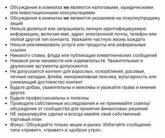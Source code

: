 - Обсуждения в комнатах **не** являются налоговыми, юридическими или инвестиционными консультациями
- Обсуждения в комнатах **не** являются указанием на покупку/продажу акций
- Нельзя делиться или запрашивать личную идентифицируемую информацию, включая имя, адрес электронной почты, телефон или любой другой тип контакта. Уважайте частную жизнь каждого
- Нельзя рекламировать услуги или продукты или реферальные ссылки
- Никакого спама, флуда или публикации клеветнических сообщений
- Никакой речи ненависти или издевательств. Уважительные и дружеские аргументы допускаются
- Не допускается контент для взрослых, оскорбления, расовые, личные нападки, флейм, ненормативная лексика, вульгарность или унижающий достоинство контент
- Будьте добры, уважительны и вежливы и уважайте права и мнения других
- Будьте профессиональны и полезны
- Проводите собственные исследования и не принимайте советы/обсуждения от сообщества для принятия финансовых решений
- НЕ зеркалируйте сделки и всегда имейте свой собственный торговый план
- Фокус: Обсуждайте только акции и рынки. Избегайте сообщений типа «привет», «привет» и «доброе утро».
